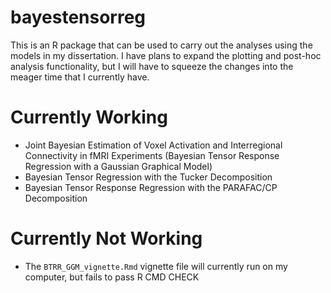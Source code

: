 # bayestensorreg
This is an R package that can be used to carry out the analyses using the models in my dissertation. 
I have plans to expand the plotting and post-hoc analysis functionality, but I will have to squeeze the changes into the meager time that I currently have.

# Currently Working
- Joint Bayesian Estimation of Voxel Activation and Interregional Connectivity in fMRI Experiments (Bayesian Tensor Response Regression with a Gaussian Graphical Model)
- Bayesian Tensor Regression with the Tucker Decomposition
- Bayesian Tensor Response Regression with the PARAFAC/CP Decomposition

# Currently Not Working
- The `BTRR_GGM_vignette.Rmd` vignette file will currently run on my computer, but fails to pass R CMD CHECK
